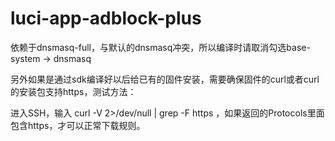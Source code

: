# luci-app-adblock-plus
依赖于dnsmasq-full，与默认的dnsmasq冲突，所以编译时请取消勾选base-system -> dnsmasq

另外如果是通过sdk编译好以后给已有的固件安装，需要确保固件的curl或者curl的安装包支持https，测试方法：

进入SSH，输入 curl -V 2>/dev/null | grep -F https ，如果返回的Protocols里面包含https，才可以正常下载规则。
